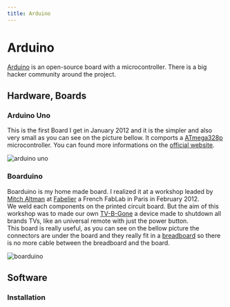 ```yaml
---
title: Arduino
---
```


# Arduino

<a href="http://en.wikipedia.org/wiki/Arduino">Arduino</a> is an open-source board with a microcontroller.
There is a big hacker community around the project.

## Hardware, Boards

### Arduino Uno

This is the first Board I get in January 2012 and it is the simpler and also very small as you can see on the picture bellow.
It comports a <a href="http://www.atmel.com/dyn/products/product_card.asp?PN=ATmega328P">ATmega328p</a> microcontroller.
You can found more informations on the <a href="http://arduino.cc/en/Main/ArduinoBoardUno">official website</a>.

<img src="http://www.matthieu-keller.info/src/arduinoUno/1.JPG" alt="arduino uno"/>

### Boarduino

Boarduino is my home made board. I realized it at a workshop leaded by <a href="http://en.wikipedia.org/wiki/Mitch_Altman">Mitch Altman</a> at <a href="http://fabelier.org/">Fabelier</a> a French FabLab in Paris in February 2012.      
We weld each components on the printed circuit board. But the aim of this workshop was to made our own <a href="http://en.wikipedia.org/wiki/TV_Be_Gone">TV-B-Gone</a> a device made to shutdown all brands TVs, like an universal remote with just the power button.    
This board is really useful, as you can see on the bellow picture the connectors are under the board and they really fit in a <a href="http://en.wikipedia.org/wiki/Breadboard">breadboard</a> so there is no more cable between the breadboard and the board.

<img src="http://www.matthieu-keller.info/src/boarduino/1.JPG" alt="boarduino"/>

## Software

### Installation

